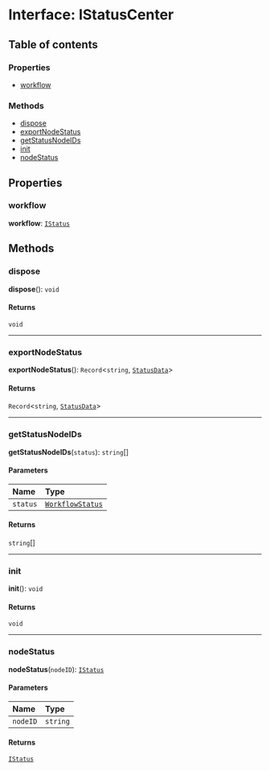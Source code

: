 # Interface: IStatusCenter

## Table of contents

### Properties

* [workflow](/en/auto-docs/interface/interfaces/IStatusCenter.md#workflow)

### Methods

* [dispose](/en/auto-docs/interface/interfaces/IStatusCenter.md#dispose)
* [exportNodeStatus](/en/auto-docs/interface/interfaces/IStatusCenter.md#exportnodestatus)
* [getStatusNodeIDs](/en/auto-docs/interface/interfaces/IStatusCenter.md#getstatusnodeids)
* [init](/en/auto-docs/interface/interfaces/IStatusCenter.md#init)
* [nodeStatus](/en/auto-docs/interface/interfaces/IStatusCenter.md#nodestatus)

## Properties

### workflow

**workflow**: [`IStatus`](/en/auto-docs/interface/interfaces/IStatus.md)

## Methods

### dispose

**dispose**(): `void`

#### Returns

`void`

***

### exportNodeStatus

**exportNodeStatus**(): `Record`<`string`, [`StatusData`](/en/auto-docs/interface/interfaces/StatusData.md)>

#### Returns

`Record`<`string`, [`StatusData`](/en/auto-docs/interface/interfaces/StatusData.md)>

***

### getStatusNodeIDs

**getStatusNodeIDs**(`status`): `string`\[]

#### Parameters

| Name | Type |
| :------ | :------ |
| `status` | [`WorkflowStatus`](/en/auto-docs/interface/enums/WorkflowStatus.md) |

#### Returns

`string`\[]

***

### init

**init**(): `void`

#### Returns

`void`

***

### nodeStatus

**nodeStatus**(`nodeID`): [`IStatus`](/en/auto-docs/interface/interfaces/IStatus.md)

#### Parameters

| Name | Type |
| :------ | :------ |
| `nodeID` | `string` |

#### Returns

[`IStatus`](/en/auto-docs/interface/interfaces/IStatus.md)
